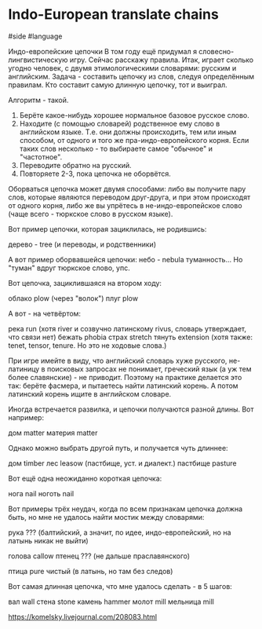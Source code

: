 # Indo-European translate chains

#side #language

Индо-европейские цепочки
В том году ещё придумал я словесно-лингвистическую игру. Сейчас расскажу правила. Итак, играет сколько угодно человек, с двумя этимологическими словарями: русским и английским. Задача - составить цепочку из слов, следуя определённым правилам. Кто составит самую длинную цепочку, тот и выиграл.

Алгоритм - такой.

1) Берёте какое-нибудь хорошее нормальное базовое русское слово.
2) Находите (с помощью словарей) родственное ему слово в английском языке. Т.е. они должны происходить, тем или иным способом, от одного и того же пра-индо-европейского корня. Если таких слов несколько - то выбираете самое "обычное" и "частотное".
3) Переводите обратно на русский.
4) Повторяете 2-3, пока цепочка не оборвётся.

Оборваться цепочка может двумя способами: либо вы получите пару слов, которые являются переводом друг-друга, и при этом происходят от одного корня, либо же вы упрётесь в не-индо-европейское слово (чаще всего - тюркское слово в русском языке).

Вот пример цепочки, которая зациклилась, не родившись:

дерево - tree
(и переводы, и родственники)

А вот пример оборвавшейся цепочки:
небо - nebula
туманность...
Но "туман" вдруг тюркское слово, упс.

Вот цепочка, зациклившаяся на втором ходу:

облако plow (через "волок")
плуг plow

А вот - на четвёртом:

река run (хотя river и созвучно латинскому rivus, словарь утверждает, что связи нет)
бежать phobia
страх stretch
тянуть extension (хотя также: tenet, tensor, tenure. Но это не ходовые слова.)

При игре имейте в виду, что английский словарь хуже русского, не-латиницу в поисковых запросах не понимает, греческий язык (а уж тем более славянские) - не приводит. Поэтому на практике делается это так: берёте фасмера, и пытаетесь найти латинский корень. А потом латинский корень ищите в английском словаре.

Иногда встречается развилка, и цепочки получаются разной длины. Вот например:

дом matter
материя matter

Однако можно выбрать другой путь, и получается чуть длиннее:

дом timber
лес leasow (пастбище, уст. и диалект.)
пастбище pasture

Вот ещё одна неожиданно короткая цепочка:

нога nail
ноготь nail

Вот примеры трёх неудач, когда по всем признакам цепочка должна быть, но мне не удалось найти мостик между словарями:

рука ??? (балтийский, а значит, по идее, индо-европейский, но на латынь никак не выйти)

голова callow
птенец ??? (не дальше праславянского)

птица pure
чистый (в латынь, но там без следов)

Вот самая длинная цепочка, что мне удалось сделать - в 5 шагов:

вал wall
стена stone
камень hammer
молот mill
мельница mill

https://komelsky.livejournal.com/208083.html